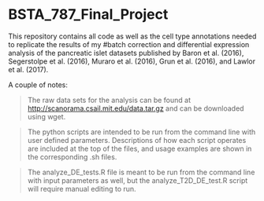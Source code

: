 # BSTA_787_Final_Project

This repository contains all code as well as the cell type annotations needed to replicate the results of my 
#batch correction and differential expression analysis of the pancreatic islet datasets published by 
Baron et al. (2016), Segerstolpe et al. (2016), Muraro et al. (2016), Grun et al. (2016), and Lawlor et al. (2017).  

A couple of notes:

  > The raw data sets for the analysis can be found at http://scanorama.csail.mit.edu/data.tar.gz and can be downloaded using wget.  

  > The python scripts are intended to be run from the command line with user defined parameters.  Descriptions of how each script 
    operates are included at the top of the files, and usage examples are shown in the corresponding .sh files.  

  > The analyze_DE_tests.R file is meant to be run from the command line with input parameters as well, but the analyze_T2D_DE_test.R
    script will require manual editing to run.  

